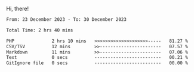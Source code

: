 Hi, there! 

<!--START_SECTION:waka-->

```txt
From: 23 December 2023 - To: 30 December 2023

Total Time: 2 hrs 40 mins

PHP              2 hrs 10 mins   >>>>>>>>>>>>>>>>>>>>-----   81.27 %
CSV/TSV          12 mins         >>-----------------------   07.57 %
Markdown         11 mins         >>-----------------------   07.06 %
Text             0 secs          -------------------------   00.21 %
GitIgnore file   0 secs          -------------------------   00.00 %
```

<!--END_SECTION:waka-->
